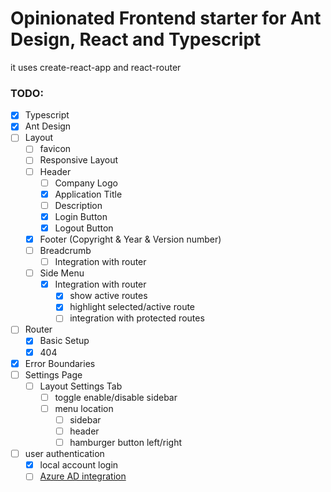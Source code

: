 # Opinionated Frontend starter for Ant Design, React and Typescript

it uses create-react-app and react-router

### TODO:

- [x] Typescript
- [x] Ant Design
- [ ] Layout
  - [ ] favicon
  - [ ] Responsive Layout
  - [ ] Header
    - [ ] Company Logo
    - [x] Application Title
    - [ ] Description
    - [x] Login Button
    - [x] Logout Button
  - [x] Footer (Copyright & Year & Version number)
  - [ ] Breadcrumb
    - [ ] Integration with router
  - [ ] Side Menu
    - [x] Integration with router
      - [x] show active routes
      - [x] highlight selected/active route
      - [ ] integration with protected routes
- [ ] Router
  - [x] Basic Setup
  - [x] 404
- [x] Error Boundaries
- [ ] Settings Page
  - [ ] Layout Settings Tab
    - [ ] toggle enable/disable sidebar
    - [ ] menu location
      - [ ] sidebar
      - [ ] header
      - [ ] hamburger button left/right
- [ ] user authentication
  - [x] local account login
  - [ ] [Azure AD integration](https://www.npmjs.com/package/@azure/msal-react)
